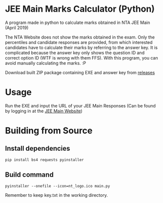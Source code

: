 # JEE Main Marks Calculator (Python)
A program made in python to calculate marks obtained in NTA JEE Main (April 2019)

The NTA Website does not show the marks obtained in the exam. Only the percentiles and candidate responses are provided, from which interested candidates have to calculate their marks by referring to the answer key. It is complicated because the answer key only shows the question ID and correct option ID (WTF is wrong with them FFS). With this program, you can avoid manually calculating the marks. :P

Download built ZIP package containing EXE and answer key from [releases](/../../releases)

# Usage

Run the EXE and input the URL of your JEE Main Responses (Can be found by logging in at the [JEE Main Website](jeemain.nic.in))

# Building from Source

## Install dependencies
`pip install bs4 requests pyinstaller`

## Build command
`pyinstaller --onefile --icon=nt_logo.ico main.py`

Remember to keep key.txt in the working directory.
